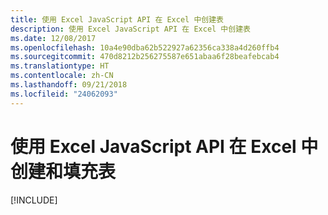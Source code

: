 ```yaml
---
title: 使用 Excel JavaScript API 在 Excel 中创建表
description: 使用 Excel JavaScript API 在 Excel 中创建表
ms.date: 12/08/2017
ms.openlocfilehash: 10a4e90dba62b522927a62356ca338a4d260ffb4
ms.sourcegitcommit: 470d8212b256275587e651abaa6f28beafebcab4
ms.translationtype: HT
ms.contentlocale: zh-CN
ms.lasthandoff: 09/21/2018
ms.locfileid: "24062093"
---
```

# <a name="create-and-populate-a-table-in-excel-using-the-excel-javascript-api"></a>使用 Excel JavaScript API 在 Excel 中创建和填充表 

[!INCLUDE[](../includes/excel-tutorial-create-table.md)]
